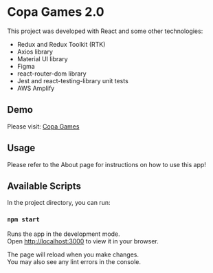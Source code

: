 # Copa Games 2.0

This project was developed with React and some other technologies:
- Redux and Redux Toolkit (RTK)
- Axios library
- Material UI library
- Figma
- react-router-dom library
- Jest and react-testing-library unit tests
- AWS Amplify

## Demo

Please visit: [Copa Games](https://main.d31u97nwczb7jz.amplifyapp.com/)

## Usage

Please refer to the About page for instructions on how to use this app!

## Available Scripts

In the project directory, you can run:

### `npm start`

Runs the app in the development mode.\
Open [http://localhost:3000](http://localhost:3000) to view it in your browser.

The page will reload when you make changes.\
You may also see any lint errors in the console.

